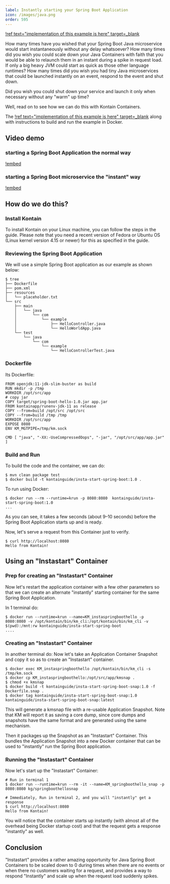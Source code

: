 ```yaml
---
label: Instantly starting your Spring Boot Application
icon: /images/java.png
order: 595
---
```


[!ref text="implementation of this example is here" target=_blank](https://github.com/kontainapp/guide-examples/tree/master/examples/java/insta-start-spring-boot)

How many times have you wished that your Spring Boot Java microservice would start instantaneously without any delay whatsoever? How many times did you wish you could scale down your Java Containers with faith that you would be able to relaunch them in an instant during a spike in request load.
If only a big heavy JVM could start as quick as those other language runtimes?
How many times did you wish you had tiny Java microservices that could be launched instantly on an event, respond to the event and shut down.

Did you wish you could shut down your service and launch it only when necessary without any "warm" up time?

Well, read on to see how we can do this with Kontain Containers.

The [!ref text="implementation of this example is here" target=_blank](https://github.com/kontainapp/guide-examples/tree/master/examples/java/insta-start-spring-boot) along with instructions to build and run the example in Docker.

## Video demo
### starting a Spring Boot Application the normal way
[!embed](https://youtu.be/jrg8mRHrafI)

### starting a Spring Boot microservice the "instant" way
[!embed](https://youtu.be/bwgVp1Hpybo)

## How do we do this?
### Install Kontain
To install Kontain on your Linux machine, you can follow the steps in the guide. Please note that you need a recent version of Fedora or Ubuntu OS (Linux kernel version 4.15 or newer) for this as specified in the guide.

### Reviewing the Spring Boot Application
We will use a simple Spring Boot application as our example as shown below:

```
$ tree
├── Dockerfile
├── pom.xml
├── resources
│   └── placeholder.txt
└── src
    ├── main
    │   └── java
    │       └── com
    │           └── example
    │               ├── HelloController.java
    │               └── HelloWorldApp.java
    └── test
        └── java
            └── com
                └── example
                    └── HelloControllerTest.java
```
### Dockerfile
Its Dockerfile:

```
FROM openjdk:11-jdk-slim-buster as build
RUN mkdir -p /tmp
WORKDIR /opt/src/app
# copy jar
COPY target/spring-boot-hello-1.0.jar app.jar
FROM kontainapp/runenv-jdk-11 as release
COPY --from=build /opt/src /opt/src
COPY --from=build /tmp /tmp
WORKDIR /opt/src/app
EXPOSE 8080
ENV KM_MGTPIPE=/tmp/km.sock

CMD [ "java", "-XX:-UseCompressedOops", "-jar", "/opt/src/app/app.jar" ]
```

### Build and Run
To build the code and the container, we can do:

```
$ mvn clean package test
$ docker build -t kontainguide/insta-start-spring-boot:1.0 .
```

To run using Docker:

```
$ docker run --rm --runtime=krun -p 8080:8080  kontainguide/insta-start-spring-boot:1.0
...

```

As you can see, it takes a few seconds (about 9–10 seconds) before the Spring Boot Application starts up and is ready.

Now, let's serve a request from this Container just to verify.

```
$ curl http://localhost:8080
Hello from Kontain!
```

## Using an "Instastart" Container
### Prep for creating an "Instastart" Container
Now let's restart the application container with a few other parameters so that we can create an alternate "instantly" starting container for the same Spring Boot Application.

In 1 terminal do:
```
$ docker run --runtime=krun --name=KM_instaspringboothello -p 8080:8080 -v /opt/kontain/bin/km_cli:/opt/kontain/bin/km_cli -v $(pwd):/mnt:rw kontainguide/insta-start-spring-boot
....
```

### Creating an "Instastart" Container
In another terminal do:
Now let's take an Application Container Snapshot and copy it so as to create an "Instastart" container.

```
$ docker exec KM_instaspringboothello /opt/kontain/bin/km_cli -s /tmp/km.sock
$ docker cp KM_instaspringboothello:/opt/src/app/kmsnap .
$ chmod +x kmsnap
$ docker build -t kontainguide/insta-start-spring-boot-snap:1.0 -f Dockerfile.snap .
$ docker tag kontainguide/insta-start-spring-boot-snap:1.0 kontainguide/insta-start-spring-boot-snap:latest
```

This will generate a kmsnap file with a re-usable Application Snapshot. Note that KM will report it as saving a core dump, since core dumps and snapshots have the same format and are generated using the same mechanism.

Then it packages up the Snapshot as an "Instastart" Container. This bundles the Application Snapshot into a new Docker container that can be used to "instantly" run the Spring Boot application.

### Running the "Instastart" Container
Now let's start up the "Instastart" Container:

```
# Run in terminal 1
$ docker run --runtime=krun --rm -it --name=KM_springboothello_snap -p 8080:8080 kg/springboothellosnap

# Immediately, Run in terminal 2, and you will "instantly" get a response
$ curl http://localhost:8080
Hello from Kontain!
```

You will notice that the container starts up instantly (with almost all of the overhead being Docker startup cost) and that the request gets a response "instantly" as well.

## Conclusion
"Instastart" provides a rather amazing opportunity for Java Spring Boot Containers to be scaled down to 0 during times when there are no events or when there no customers waiting for a request, and provides a way to respond "Instantly" and scale up when the request load suddenly spikes.
